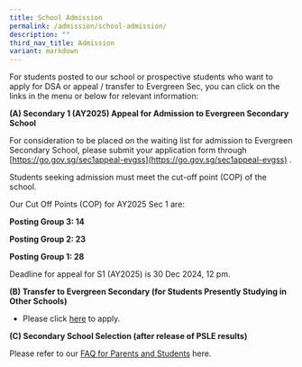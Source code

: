 ```yaml
---
title: School Admission
permalink: /admission/school-admission/
description: ""
third_nav_title: Admission
variant: markdown
---
```

For students posted to our school or prospective students who want to apply for DSA or appeal / transfer to Evergreen Sec, you can click on the links in the menu or below for relevant information:

**(A) Secondary 1 (AY2025) Appeal for Admission to Evergreen Secondary School**

For consideration to be placed on the waiting list for admission to Evergreen Secondary School, please submit your application form through [https://go.gov.sg/sec1appeal-evgss](https://go.gov.sg/sec1appeal-evgss) . 

Students seeking admission must meet the cut-off point (COP) of the school.

Our Cut Off Points (COP) for AY2025 Sec 1 are: 

**Posting Group 3: 14**

**Posting Group 2: 23**

**Posting Group 1: 28**

Deadline for appeal for S1 (AY2025) is 30 Dec 2024, 12 pm.

**(B) Transfer to Evergreen Secondary (for Students Presently Studying in Other Schools)**

*  Please click [here](https://form.gov.sg/636c4e8d53cf9a0011d88bc4) to apply.



**(C) Secondary School Selection (after release of PSLE results)**

Please refer to our [FAQ for Parents and Students](/files/EVG___FAQ_for_Parents_and_Students_After_PSLE_Result_Release_on_22_Nov_2023__version_22_Nov_2023_.pdf) here.